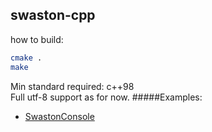 ## swaston-cpp
how to build:
```bash
cmake .
make
```
Min standard required: c++98\
Full utf-8 support as for now.
#####Examples:
- [SwastonConsole](https://github.com/swaston-generators/SwastonConsole)